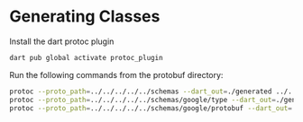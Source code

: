 # Generating Classes

Install the dart protoc plugin

```sh
dart pub global activate protoc_plugin
```

Run the following commands from the protobuf directory:

```sh
protoc --proto_path=../../../../../schemas --dart_out=./generated ../../../../../schemas/**.proto
protoc --proto_path=../../../../../schemas/google/type --dart_out=./generated/google/type ../../../../../schemas/google/type/*.proto
protoc --proto_path=../../../../../schemas/google/protobuf --dart_out=./generated/google/protobuf ../../../../../schemas/google/protobuf/*.proto
```
